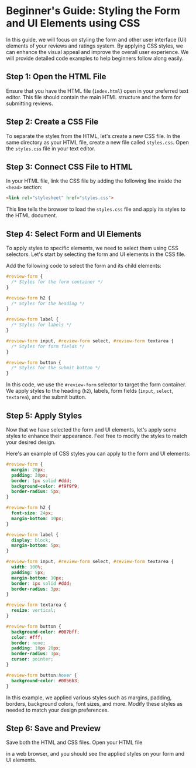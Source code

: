 # Beginner's Guide: Styling the Form and UI Elements using CSS

In this guide, we will focus on styling the form and other user interface (UI) elements of your reviews and ratings system. By applying CSS styles, we can enhance the visual appeal and improve the overall user experience. We will provide detailed code examples to help beginners follow along easily.

## Step 1: Open the HTML File

Ensure that you have the HTML file (`index.html`) open in your preferred text editor. This file should contain the main HTML structure and the form for submitting reviews.

## Step 2: Create a CSS File

To separate the styles from the HTML, let's create a new CSS file. In the same directory as your HTML file, create a new file called `styles.css`. Open the `styles.css` file in your text editor.

## Step 3: Connect CSS File to HTML

In your HTML file, link the CSS file by adding the following line inside the `<head>` section:

```html
<link rel="stylesheet" href="styles.css">
```

This line tells the browser to load the `styles.css` file and apply its styles to the HTML document.

## Step 4: Select Form and UI Elements

To apply styles to specific elements, we need to select them using CSS selectors. Let's start by selecting the form and UI elements in the CSS file.

Add the following code to select the form and its child elements:

```css
#review-form {
  /* Styles for the form container */
}

#review-form h2 {
  /* Styles for the heading */
}

#review-form label {
  /* Styles for labels */
}

#review-form input, #review-form select, #review-form textarea {
  /* Styles for form fields */
}

#review-form button {
  /* Styles for the submit button */
}
```

In this code, we use the `#review-form` selector to target the form container. We apply styles to the heading (`h2`), labels, form fields (`input`, `select`, `textarea`), and the submit button.

## Step 5: Apply Styles

Now that we have selected the form and UI elements, let's apply some styles to enhance their appearance. Feel free to modify the styles to match your desired design.

Here's an example of CSS styles you can apply to the form and UI elements:

```css
#review-form {
  margin: 20px;
  padding: 20px;
  border: 1px solid #ddd;
  background-color: #f9f9f9;
  border-radius: 5px;
}

#review-form h2 {
  font-size: 24px;
  margin-bottom: 10px;
}

#review-form label {
  display: block;
  margin-bottom: 5px;
}

#review-form input, #review-form select, #review-form textarea {
  width: 100%;
  padding: 5px;
  margin-bottom: 10px;
  border: 1px solid #ddd;
  border-radius: 3px;
}

#review-form textarea {
  resize: vertical;
}

#review-form button {
  background-color: #007bff;
  color: #fff;
  border: none;
  padding: 10px 20px;
  border-radius: 3px;
  cursor: pointer;
}

#review-form button:hover {
  background-color: #0056b3;
}
```

In this example, we applied various styles such as margins, padding, borders, background colors, font sizes, and more. Modify these styles as needed to match your design preferences.

## Step 6: Save and Preview

Save both the HTML and CSS files. Open your HTML file

 in a web browser, and you should see the applied styles on your form and UI elements.

